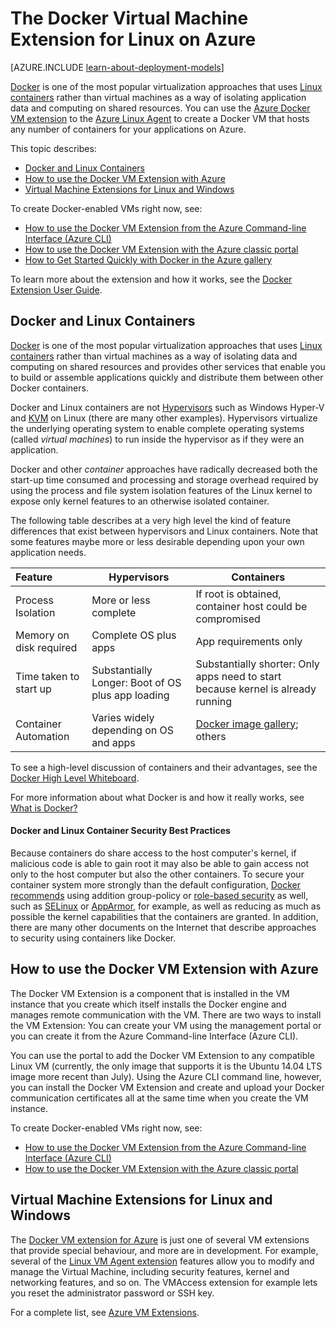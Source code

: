 <!-- rename to virtual-machines-linux-dockerextension -->

<properties
	pageTitle="The Docker Virtual Machine Extension for Linux on Azure"
	description="Describes Docker and containers, the Azure Virtual Machines extensions, and points to more resources to create Docker containers from both the Azure CLI and the Portal."
	services="virtual-machines"
	documentationCenter=""
	authors="squillace"
	manager="timlt"
	editor="tysonn"/>

<tags
	ms.service="virtual-machines"
	ms.date="10/21/2015"
	wacn.date=""/>

# The Docker Virtual Machine Extension for Linux on Azure

[AZURE.INCLUDE [learn-about-deployment-models](../includes/learn-about-deployment-models-both-include.md)] 

[Docker](https://www.docker.com/) is one of the most popular virtualization approaches that uses [Linux containers](http://zh.wikipedia.org/wiki/LXC) rather than virtual machines as a way of isolating application data and computing on shared resources. You can use the [Azure Docker VM extension](https://github.com/Azure/azure-docker-extension/blob/master/README.md) to the [Azure Linux Agent](/documentation/articles/virtual-machines-linux-agent-user-guide) to create a Docker VM that hosts any number of containers for your applications on Azure.

This topic describes:

+ [Docker and Linux Containers]
+ [How to use the Docker VM Extension with Azure]
+ [Virtual Machine Extensions for Linux and Windows]

To create Docker-enabled VMs right now, see:

+ [How to use the Docker VM Extension from the Azure Command-line Interface (Azure CLI)]
+ [How to use the Docker VM Extension with the Azure classic portal]
+ [How to Get Started Quickly with Docker in the Azure gallery]

To learn more about the extension and how it works, see the [Docker Extension User Guide](https://github.com/Azure/azure-docker-extension/blob/master/README.md).

## Docker and Linux Containers
[Docker](https://www.docker.com/) is one of the most popular virtualization approaches that uses [Linux containers](http://zh.wikipedia.org/wiki/LXC) rather than virtual machines as a way of isolating data and computing on shared resources and provides other services that enable you to build or assemble applications quickly and distribute them between other Docker containers.

Docker and Linux containers are not [Hypervisors](http://zh.wikipedia.org/wiki/Hypervisor) such as Windows Hyper-V and [KVM](http://www.linux-kvm.org/page/Main_Page) on Linux (there are many other examples). Hypervisors virtualize the underlying operating system to enable complete operating systems (called *virtual machines*) to run inside the hypervisor as if they were an application.

Docker and other *container* approaches have radically decreased both the start-up time consumed and processing and storage overhead required by using the process and file system isolation features of the Linux kernel to expose only kernel features to an otherwise isolated container.

The following table describes at a very high level the kind of feature differences that exist between hypervisors and Linux containers. Note that some features maybe more or less desirable depending upon your own application needs.

|   Feature      | Hypervisors | Containers  |
| :------------- |-------------| ----------- |
| Process Isolation | More or less complete | If root is obtained, container host could be compromised |
| Memory on disk required | Complete OS plus apps | App requirements only |
| Time taken to start up | Substantially Longer: Boot of OS plus app loading | Substantially shorter: Only apps need to start because kernel is already running  |
| Container Automation | Varies widely depending on OS and apps | [Docker image gallery](https://registry.hub.docker.com/); others

To see a high-level discussion of containers and their advantages, see the [Docker High Level Whiteboard](http://channel9.msdn.com/Blogs/Regular-IT-Guy/Docker-High-Level-Whiteboard).

For more information about what Docker is and how it really works, see [What is Docker?](https://www.docker.com/whatisdocker/)

#### Docker and Linux Container Security Best Practices

Because containers do share access to the host computer's kernel, if malicious code is able to gain root it may also be able to gain access not only to the host computer but also the other containers. To secure your container system more strongly than the default configuration, [Docker recommends](https://docs.docker.com/articles/security/) using addition group-policy or [role-based security](http://zh.wikipedia.org/wiki/RBAC) as well, such as [SELinux](http://selinuxproject.org/page/Main_Page) or [AppArmor](http://wiki.apparmor.net/index.php/Main_Page), for example, as well as reducing as much as possible the kernel capabilities that the containers are granted. In addition, there are many other documents on the Internet that describe approaches to security using containers like Docker.

## How to use the Docker VM Extension with Azure

The Docker VM Extension is a component that is installed in the VM instance that you create which itself installs the Docker engine and manages remote communication with the VM. There are two ways to install the VM Extension: You can create your VM using the management portal or you can create it from the Azure Command-line Interface (Azure CLI).

You can use the portal to add the Docker VM Extension to any compatible Linux VM (currently, the only image that supports it is the Ubuntu 14.04 LTS image more recent than July). Using the Azure CLI command line, however, you can install the Docker VM Extension and create and upload your Docker communication certificates all at the same time when you create the VM instance.

To create Docker-enabled VMs right now, see:

+ [How to use the Docker VM Extension from the Azure Command-line Interface (Azure CLI)]
+ [How to use the Docker VM Extension with the Azure classic portal]

## Virtual Machine Extensions for Linux and Windows
The [Docker VM extension for Azure](https://github.com/Azure/azure-docker-extension/blob/master/README.md) is just one of several VM extensions that provide special behaviour, and more are in development. For example, several of the [Linux VM Agent extension](/documentation/articles/virtual-machines-linux-agent-user-guide) features allow you to modify and manage the Virtual Machine, including security features, kernel and networking features, and so on. The VMAccess extension for example lets you reset the administrator password or SSH key.

For a complete list, see [Azure VM Extensions](/documentation/articles/virtual-machines-extensions-features).

<!--Anchors-->
[How to use the Docker VM Extension from the Azure Command-line Interface (Azure CLI)]: /documentation/articles/virtual-machines-docker-with-xplat-cli/
[How to use the Docker VM Extension with the Azure classic portal]: /documentation/articles/virtual-machines-docker-with-portal/
[How to Get Started Quickly with Docker in the Azure gallery]: /documentation/articles/virtual-machines-docker-ubuntu-quickstart/
[Docker and Linux Containers]: #Docker-and-Linux-Containers
[How to use the Docker VM Extension with Azure]: #How-to-use-the-Docker-VM-Extension-with-Azure
[Virtual Machine Extensions for Linux and Windows]: #Virtual-Machine-Extensions-For-Linux-and-Windows
